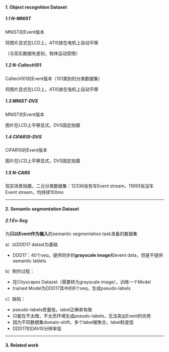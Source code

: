 #### 1. Object recognition Dataset

##### 1.1 N-MNIST

MNIST的Event版本

将图片显式在LCD上，ATIS放在电机上自动平移

（与现实数据有差别，物体运动受限）



##### 1.2 N-Caltech101

Caltech101的Event版本（101类别的分类数据集）

将图片显式在LCD上，ATIS放在电机上自动平移



##### 1.3 MNIST-DVS

MNIST的Event版本

图片在LCD上平移显式，DVS固定拍摄



##### 1.4 CIFAR10-DVS

CIFAR10的Event版本

图片在LCD上平移显式，DVS固定拍摄



##### 1.5 N-CARS

现实场景拍摄，二元分类数据集：12336张有车Event stream，11693张没车Event stream，均持续100ms





---

#### 2. Semantic segmentation Dataset

##### 2.1 Ev-Seg

为**只以Event作为输入**的semantic segmentation task准备的数据集



a）以DDD17 datast为基础

- DDD17：40个seq，提供同步的**grayscale image**和event data，但是不提供semantic lablels

b）制作过程：

- 在Cityscapes Dataset（需要转为grayscale image），训练一个Model
- trained Model为DDD17其中的6个seq，生成pseudo-labels

c）缺陷：

- pseudo-labels质量低，label正确率有限
- 只能在不太暗，不太亮环境生成pseudo-labels，无法突出Event的优势
- 因为不同数据集domain-shift，多个label被聚合，label粒度低
- DDD17的DAVIS分辨率低



---

#### 3. Related work